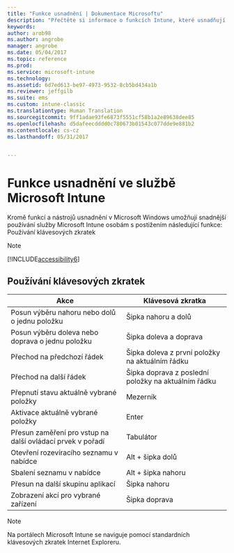 ```yaml
---
title: "Funkce usnadnění | Dokumentace Microsoftu"
description: "Přečtěte si informace o funkcích Intune, které usnadňují používání osobám s postižením."
keywords: 
author: arob98
ms.author: angrobe
manager: angrobe
ms.date: 05/04/2017
ms.topic: reference
ms.prod: 
ms.service: microsoft-intune
ms.technology: 
ms.assetid: 6d7ed613-be97-4973-9532-8cb5bd434a1b
ms.reviewer: jeffgilb
ms.suite: ems
ms.custom: intune-classic
ms.translationtype: Human Translation
ms.sourcegitcommit: 9ff1adae93fe6873f5551cf58b1a2e89638dee85
ms.openlocfilehash: d5dafeecdddd0c780673b01543c077dde9e881b2
ms.contentlocale: cs-cz
ms.lasthandoff: 05/31/2017


---
```


# <a name="accessibility-features-of-microsoft-intune"></a>Funkce usnadnění ve službě Microsoft Intune
Kromě funkcí a nástrojů usnadnění v Microsoft Windows umožňují snadnější používání služby Microsoft Intune osobám s postižením následující funkce: Používání klávesových zkratek

> [!NOTE]
> [!INCLUDE[accessibility6](./includes/accessibility6_md.md)]

## <a name="using-keyboard-shortcuts"></a>Používání klávesových zkratek

|Akce|Klávesová zkratka|
|--------------|------------------------------|
|Posun výběru nahoru nebo dolů o jednu položku|Šipka nahoru a dolů|
|Posun výběru doleva nebo doprava o jednu položku|Šipka doleva a doprava|
|Přechod na předchozí řádek|Šipka doleva z první položky na aktuálním řádku|
|Přechod na další řádek|Šipka doprava z poslední položky na aktuálním řádku|
|Přepnutí stavu aktuálně vybrané položky|Mezerník|
|Aktivace aktuálně vybrané položky|Enter|
|Přesun zaměření pro vstup na další ovládací prvek v pořadí|Tabulátor|
|Otevření rozevíracího seznamu v nabídce|Alt + šipka dolů|
|Sbalení seznamu v nabídce|Alt + šipka nahoru|
|Přesun na další skupinu aplikací|Šipka nahoru|
|Zobrazení akcí pro vybrané zařízení|Šipka doprava|
> [!NOTE]
> Na portálech Microsoft Intune se naviguje pomocí standardních klávesových zkratek Internet Exploreru.

